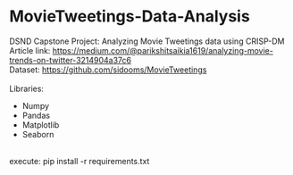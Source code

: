# MovieTweetings-Data-Analysis
DSND Capstone Project: Analyzing Movie Tweetings data using CRISP-DM
<br>
Article link: https://medium.com/@parikshitsaikia1619/analyzing-movie-trends-on-twitter-3214904a37c6
<br>
Dataset: https://github.com/sidooms/MovieTweetings
<br>
<br>
Libraries:
* Numpy
* Pandas
* Matplotlib
* Seaborn
<br>
execute: pip install -r requirements.txt<br>

